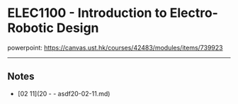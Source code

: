 # ELEC1100 - Introduction to Electro-Robotic Design

powerpoint: https://canvas.ust.hk/courses/42483/modules/items/739923

---

## Notes

- [02 11](20  -  - asdf20-02-11.md) 

